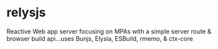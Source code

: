 # relysjs
Reactive Web app server focusing on MPAs with a simple server route &amp; browser build api...uses Bunjs, Elysia, 
ESBuild, rmemo, & ctx-core 
